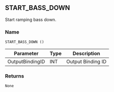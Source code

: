 ## START\_BASS\_DOWN

Start ramping bass down.


### Name

`START_BASS_DOWN ()`

| Parameter       | Type | Description       |
| --------------- | ---- | ----------------- |
| OutputBindingID | INT  | Output Binding ID |



### Returns

`None`